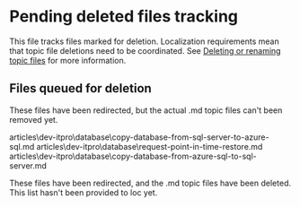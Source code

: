 # Pending deleted files tracking

This file tracks files marked for deletion. Localization requirements mean that topic file deletions need to be coordinated. See [Deleting or renaming topic files](https://review.docs.microsoft.com/en-us/bacx/delete-rename?branch=master) for more information.

## Files queued for deletion

These files have been redirected, but the actual .md topic files can't been removed yet.

articles\dev-itpro\database\copy-database-from-sql-server-to-azure-sql.md
articles\dev-itpro\database\request-point-in-time-restore.md
articles\dev-itpro\database\copy-database-from-azure-sql-to-sql-server.md

These files have been redirected, and the .md topic files have been deleted. This list hasn't been provided to loc yet.

